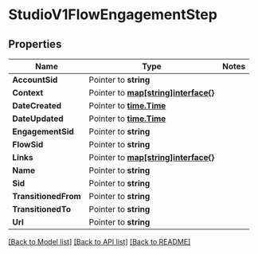 # StudioV1FlowEngagementStep

## Properties
Name | Type | Notes
------------ | ------------- | -------------
**AccountSid** | Pointer to **string** | 
**Context** | Pointer to [**map[string]interface{}**](.md) | 
**DateCreated** | Pointer to [**time.Time**](time.Time.md) | 
**DateUpdated** | Pointer to [**time.Time**](time.Time.md) | 
**EngagementSid** | Pointer to **string** | 
**FlowSid** | Pointer to **string** | 
**Links** | Pointer to [**map[string]interface{}**](.md) | 
**Name** | Pointer to **string** | 
**Sid** | Pointer to **string** | 
**TransitionedFrom** | Pointer to **string** | 
**TransitionedTo** | Pointer to **string** | 
**Url** | Pointer to **string** | 

[[Back to Model list]](../README.md#documentation-for-models) [[Back to API list]](../README.md#documentation-for-api-endpoints) [[Back to README]](../README.md)


